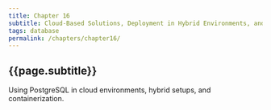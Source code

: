 ```yaml
---
title: Chapter 16
subtitle: Cloud-Based Solutions, Deployment in Hybrid Environments, and Containerization
tags: database
permalink: /chapters/chapter16/
---
```

## {{page.subtitle}}

Using PostgreSQL in cloud environments, hybrid setups, and containerization.
